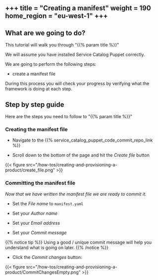 +++
title = "Creating a manifest"
weight = 190
home_region = "eu-west-1"
+++
---

## What are we going to do?

This tutorial will walk you through "{{% param title %}}" 

We will assume you have installed Service Catalog Puppet correctly.
 
We are going to perform the following steps:

- create a manifest file

During this process you will check your progress by verifying what the framework is doing at each step.

## Step by step guide

Here are the steps you need to follow to "{{% param title %}}"

### Creating the manifest file

- Navigate to the {{% service_catalog_puppet_code_commit_repo_link %}}

- Scroll down to the bottom of the page and hit the *Create file* button

{{< figure src="/how-tos/creating-and-provisioning-a-product/create_file.png" >}}


### Committing the manifest file

_Now that we have written the manifest file we are ready to commit it._

- Set the *File name* to `manifest.yaml`

- Set your *Author name*
- Set your *Email address*
- Set your *Commit message*

{{% notice tip %}}
Using a good / unique commit message will help you understand what is going on later.
{{% /notice %}}


- Click the *Commit changes* button:

{{< figure src="/how-tos/creating-and-provisioning-a-product/CommitChangesEmpty.png" >}}
